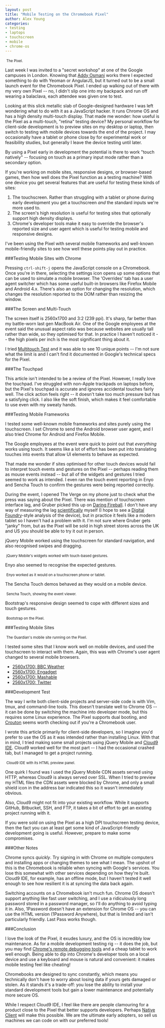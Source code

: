 ```yaml
---
layout: post
title: "Mobile Testing on the Chromebook Pixel"
author: Alex Young
categories: 
- testing
- laptops
- touchscreen
- mobile
- chrome-os
---
```


<p></p>
<div class="image">
  <img src="/images/posts/chromebook-pixel.png" alt="" />
  <small>The Pixel.</small>
</div>

Last week I was invited to a "secret workshop" at one of the Google campuses in London.  Knowing that [Addy Osmani](http://addyosmani.com/blog/) works there I expected something to do with Yeoman or AngularJS, but it turned out to be a small launch event for the Chromebook Pixel.  I ended up walking out of there with my very own Pixel -- no, I didn't slip one into my backpack and run off wearing a balaclava, each attendee was given one to test.

Looking at this slick metallic slab of Google-designed hardware I was left wondering what to do with it as a JavaScript hacker.  It runs Chrome OS and has a high density multi-touch display.  That made me wonder: how useful is the Pixel as a multi-touch, "retina" testing device?  My personal workflow for client-side development is to preview sites on my desktop or laptop, then switch to testing with mobile devices towards the end of the project.  I may occasionally have a tablet or phone close by for experimental work or feasibility studies, but generally I leave the device testing until later.

By using a Pixel early in development the potential is there to work "touch natively" -- focusing on touch as a primary input mode rather than a secondary option.

If you're working on mobile sites, responsive designs, or browser-based games, then how well does the Pixel function as a testing machine?  With one device you get several features that are useful for testing these kinds of sites:

1. The touchscreen.  Rather than struggling with a tablet or phone during early development you get a touchscreen _and_ the standard inputs we're more used to.
2. The screen's high resolution is useful for testing sites that optionally support high density displays.
3. Chrome's developer tools make it easy to override the browser's reported size and user agent which is useful for testing mobile and responsive designs.

I've been using the Pixel with several mobile frameworks and well-known mobile-friendly sites to see how well these points play out in practice.

###Testing Mobile Sites with Chrome

Pressing `ctrl-shift-j` opens the JavaScript console on a Chromebook.  Once you're in there, selecting the settings icon opens up some options that can be used to simulate a mobile browser.  The 'Overrides' tab has a user agent switcher which has some useful built-in browsers like Firefox Mobile and Android 4.x.  There's also an option for changing the resolution, which changes the resolution reported to the DOM rather than resizing the window.

###The Screen and Multi-Touch

The screen itself is 2560x1700 and 3:2 (239 ppi).  It's sharp, far better than my battle-worn last gen MacBook Air.  One of the Google employees at the event said the unusual aspect ratio was because websites are usually tall rather than wide, so they optimised for that.  In practice I haven't noticed it -- the high pixels per inch is the most significant thing about it.

I tried [Multitouch Test](http://openlayers.org/dev/examples/multitouch.html) and it was able to see 10 unique points -- I'm not sure what the limit is and I can't find it documented in Google's technical specs for the Pixel.

###The Touchpad

This article isn't intended to be a review of the Pixel.  However, I really love the touchpad.  I've struggled with non-Apple trackpads on laptops before, but the Pixel's touchpad is accurate and ignores accidental touches fairly well.  The click action feels right -- it doesn't take too much pressure but has a satisfying click.  I also like the soft finish, which makes it feel comfortable to use even with my sweaty hands.

###Testing Mobile Frameworks

I tested some well-known mobile frameworks and sites purely using the touchscreen.  I set Chrome to send the Android browser user agent, and I also tried Chrome for Android and Firefox Mobile.

The Google employees at the event were quick to point out that _everything_ works using touch.  It seems like a lot of effort has been put into translating touches into events that allow UI elements to behave as expected.

That made me wonder if sites optimised for other touch devices would fail to interpret touch events and gestures on the Pixel -- perhaps reading them as mouse events instead -- but all of the widgets and gestures I tried seemed to work as intended.  I even ran the touch event reporting in Enyo and Sencha Touch to confirm the gestures were being reported correctly.

During the event, I opened The Verge on my phone just to check what the press was saying about the Pixel.  There was mention of touchscreen interface lag, and Gruber picked this up on [Daring Fireball](http://daringfireball.net/linked/2013/02/21/chromebook-pixel).  I don't have any way of measuring the lag [scientifically](http://citeseerx.ist.psu.edu/viewdoc/summary?doi=10.1.1.187.641) myself (I hope to see a [Digital Foundry](http://www.eurogamer.net/?topic=df-hardware)-style analysis of the device), but in practice it feels like a modern tablet so I haven't had a problem with it.  I'm not sure where Gruber gets "janky" from, but as the Pixel will be sold in high street stores across the UK and US you should be able to try it out in person.

jQuery Mobile worked using the touchscreen for standard navigation, and also recognised swipes and dragging.

<div class="image">
  <img src="/images/posts/pixel-jquery-mobile.png" alt="" />
  <small>jQuery Mobile's widgets worked with touch-based gestures.</small>
</div>

Enyo also seemed to recognise the expected gestures.

<div class="image">
  <img src="/images/posts/pixel-enyo-gestures.png" alt="" />
  <small>Enyo worked as it would on a touchscreen phone or tablet.</small>
</div>

The Sencha Touch demos behaved as they would on a mobile device.

<div class="image">
  <img src="/images/posts/pixel-sencha-touch.png" alt="" />
  <small>Sencha Touch, showing the event viewer.</small>
</div>

Bootstrap's responsive design seemed to cope with different sizes and touch gestures.

<div class="image">
  <img src="/images/posts/pixel-bootstrap.png" alt="" />
  <small>Bootstrap on the Pixel.</small>
</div>

###Testing Mobile Sites

<div class="image">
  <img src="/images/posts/pixel-guardian.png" alt="" />
  <small>The Guardian's mobile site running on the Pixel.</small>
</div>

I tested some sites that I know work well on mobile devices, and used the touchscreen to interact with them.  Again, this was with Chrome's user agent changed to several mobile browsers.

* [2560x1700: BBC Weather](/images/posts/pixel-bbc-weather.png)
* [2560x1700: Engadget](/images/posts/pixel-engadget.png)
* [2560x1700: Mashable](/images/posts/pixel-mashable.png)
* [2560x1700: Twitter](/images/posts/pixel-twitter.png)

###Development Test

The way I write both client-side projects and server-side code is with Vim, tmux, and command-line tools.  This doesn't translate well to Chrome OS -- it can be done by switching the machine into developer mode, but this requires some Linux experience.  The Pixel supports dual booting, and [Crouton](https://github.com/dnschneid/crouton) seems worth checking out if you're a Chromebook user.

I wrote this article primarily for client-side developers, so I imagine you'd prefer to use the OS as it was intended rather than installing Linux.  With that in mind, I tried making some small projects using jQuery Mobile and [Cloud9 IDE](https://c9.io/).  Cloud9 worked well for the most part -- I had the occasional crashed tab, but I managed to get a project running.

<div class="image">
  <img src="/images/posts/pixel-c9.png" alt="" />
  <small>Cloud9 IDE with its HTML preview panel.</small>
</div>

One quirk I found was I used the jQuery Mobile CDN assets served using HTTP, whereas Cloud9 is always served over SSL.  When I tried to preview my HTML files the CDN assets were blocked by Chrome, and only a small shield icon in the address bar indicated this so it wasn't immediately obvious.

Also, Cloud9 might not fit into your existing workflow.  While it supports GitHub, Bitbucket, SSH, and FTP, it takes a bit of effort to get an existing project running with it.

If you were sold on using the Pixel as a high DPI touchscreen testing device, then the fact you can at least get some kind of JavaScript-friendly development going is useful.  However, prepare to make some compromises.

###Other Notes

Chrome syncs _quickly_.  Try signing in with Chrome on multiple computers and installing apps or changing themes to see what I mean.  The upshot of this is the Chromebook is reliable when syncing with Google's services.  You lose this somewhat with other services depending on how they're built.  Cloud9 IDE, for example, has an offline mode, but I haven't tested it well enough to see how resilient it is at syncing the data back again.

Switching accounts on a Chromebook isn't much fun.  Chrome OS doesn't support anything like fast user switching, and I use a ridiculously long password stored in a password manager, so I'll do anything to avoid typing it in.  Also, 1Password doesn't have an extension for Chrome OS -- you can use the HTML version (1Password Anywhere), but that is limited and isn't particularly friendly.  Last Pass works though.

###Conclusion

I love the look of the Pixel, it exudes luxury, and the OS is incredibly low maintenance.  As for a mobile development testing rig -- it does the job, but you may find [Chrome's remote debugging tools](https://developers.google.com/chrome-developer-tools/docs/remote-debugging) and a cheap tablet to work well enough.  Being able to dip into Chrome's developer tools on a local device and use a keyboard and mouse is natural and convenient: it makes mobile testing feel like cheating!

Chromebooks are designed to sync constantly, which means you technically don't have to worry about losing data if yours gets damaged or stolen.  As it stands it's a trade-off: you lose the ability to install your standard development tools but gain a lower maintenance and potentially more secure OS.

While I respect Cloud9 IDE, I feel like there are people clamouring for a product close to the Pixel that better supports developers.  Perhaps [Native Client](https://code.google.com/p/nativeclient/) will make this possible.  We are the ultimate early adopters, so sell us machines we can code on with our preferred tools!

